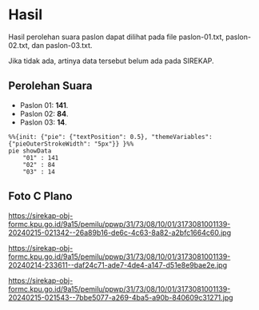 # Hasil

Hasil perolehan suara paslon dapat dilihat pada file paslon-01.txt, paslon-02.txt, dan paslon-03.txt.

Jika tidak ada, artinya data tersebut belum ada pada SIREKAP.

## Perolehan Suara

 * Paslon 01: **141**.
 * Paslon 02: **84**.
 * Paslon 03: **14**.

```mermaid
%%{init: {"pie": {"textPosition": 0.5}, "themeVariables": {"pieOuterStrokeWidth": "5px"}} }%%
pie showData
    "01" : 141
    "02" : 84
    "03" : 14
```
## Foto C Plano

https://sirekap-obj-formc.kpu.go.id/9a15/pemilu/ppwp/31/73/08/10/01/3173081001139-20240215-021342--26a89b16-de6c-4c63-8a82-a2bfc1664c60.jpg

https://sirekap-obj-formc.kpu.go.id/9a15/pemilu/ppwp/31/73/08/10/01/3173081001139-20240214-233611--daf24c71-ade7-4de4-a147-d51e8e9bae2e.jpg

https://sirekap-obj-formc.kpu.go.id/9a15/pemilu/ppwp/31/73/08/10/01/3173081001139-20240215-021543--7bbe5077-a269-4ba5-a90b-840609c31271.jpg
